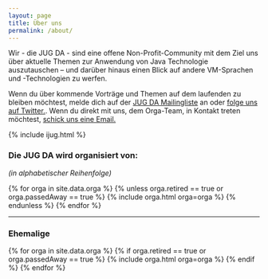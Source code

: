 ```yaml
---
layout: page
title: Über uns
permalink: /about/
---
```


Wir - die JUG DA - sind eine offene Non-Profit-Community mit dem Ziel uns über aktuelle Themen zur Anwendung von Java Technologie auszutauschen – und darüber hinaus einen Blick auf andere VM-Sprachen und -Technologien zu werfen.

Wenn du über kommende Vorträge und Themen auf dem laufenden zu bleiben möchtest, melde dich auf der [JUG DA Mailingliste](https://groups.google.com/group/jug-da) an oder [folge uns auf Twitter.](https://twitter.com/JUG_DA).
Wenn du direkt mit uns, dem Orga-Team, in Kontakt treten möchtest, [schick uns eine Email.](mailto:info@jug-da.de)

{% include ijug.html %}

### Die JUG DA wird organisiert von:

_(in alphabetischer Reihenfolge)_

{% for orga in site.data.orga %}
{% unless orga.retired == true or orga.passedAway == true %}
{% include orga.html orga=orga %}
{% endunless %}
{% endfor %}

---

### Ehemalige

{% for orga in site.data.orga %}
{% if orga.retired == true or orga.passedAway == true %}
{% include orga.html orga=orga %}
{% endif %}
{% endfor %}
